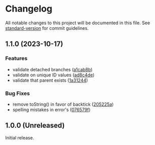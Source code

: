 # Changelog

All notable changes to this project will be documented in this file. See [standard-version](https://github.com/conventional-changelog/standard-version) for commit guidelines.

## 1.1.0 (2023-10-17)

### Features

- validate detached branches ([a1cab8b](https://github.com/BrightGrafana/bright-tree-panel/commit/a1cab8bbaa3c16bd5ab6013f65330780e4dd4c9a))
- validate on unique ID values ([ad8c4de](https://github.com/BrightGrafana/bright-tree-panel/commit/ad8c4de8e0c4718549093bb6dfa95599da1a6465))
- validate that parent exists ([1a31244](https://github.com/BrightGrafana/bright-tree-panel/commit/1a31244aad6a6b75f64f4f5720195fd9dbf58449))

### Bug Fixes

- remove toString() in favor of backtick ([205225a](https://github.com/BrightGrafana/bright-tree-panel/commit/205225aa98c50fdd13070bc44e292932a2530e11))
- spelling mistakes in error's ([076579f](https://github.com/BrightGrafana/bright-tree-panel/commit/076579febacdad23e86fd7888534c220095998c7))

## 1.0.0 (Unreleased)

Initial release.
